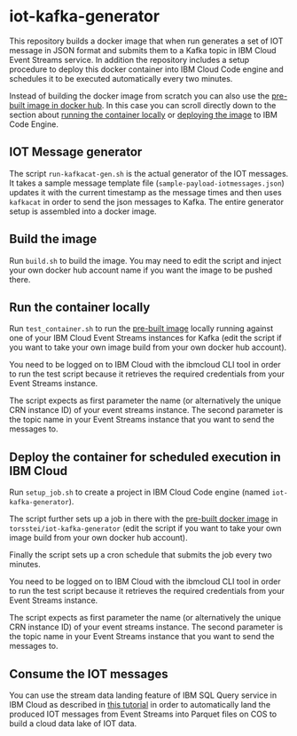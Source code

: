# iot-kafka-generator

This repository builds a docker image that when run generates a set of IOT message in JSON format and submits them to a Kafka topic in IBM Cloud Event Streams service. In addition the repository includes a setup procedure to deploy this docker container into IBM Cloud Code engine and schedules it to be executed automatically every two minutes.

Instead of building the docker image from scratch you can also use the [pre-built image in docker hub](https://hub.docker.com/r/torsstei/iot-kafka-generator). In this case you can scroll directly down to the section about [running the container locally](#run-the-container-locally) or [deploying the image](#deploy-the-container-for-scheduled-execution-in-ibm-cloud) to IBM Code Engine.

## IOT Message generator

The script `run-kafkacat-gen.sh` is the actual generator of the IOT messages. It takes a sample message template file (`sample-payload-iotmessages.json`) updates it with the current timestamp as the message times and then uses `kafkacat` in order to send the json messages to Kafka. The entire generator setup is assembled into a docker image.

## Build the image

Run `build.sh` to build the image. You may need to edit the script and inject your own docker hub account name if you want the image to be pushed there.

## Run the container locally

Run `test_container.sh` to run the [pre-built image](https://hub.docker.com/r/torsstei/iot-kafka-generator) locally running against one of your IBM Cloud Event Streams instances for Kafka (edit the script if you want to take your own image build from your own docker hub account). 

You need to be logged on to IBM Cloud with the ibmcloud CLI tool in order to run the test script because it retrieves the required credentials from your Event Streams instance.

The script expects as first parameter the name (or alternatively the unique CRN instance ID) of your event streams instance. The second parameter is the topic name in your Event Streams instance that you want to send the messages to.

## Deploy the container for scheduled execution in IBM Cloud

Run `setup_job.sh` to create a project in IBM Cloud Code engine (named `iot-kafka-generator`).

The script further sets up a job in there with the [pre-built docker image](https://hub.docker.com/r/torsstei/iot-kafka-generator) in `torsstei/iot-kafka-generator` (edit the script if you want to take your own image build from your own docker hub account).

Finally the script sets up a cron schedule that submits the job every two minutes.

You need to be logged on to IBM Cloud with the ibmcloud CLI tool in order to run the test script because it retrieves the required credentials from your Event Streams instance.

The script expects as first parameter the name (or alternatively the unique CRN instance ID) of your event streams instance. The second parameter is the topic name in your Event Streams instance that you want to send the messages to.

## Consume the IOT messages

You can use the stream data landing feature of IBM SQL Query service in IBM Cloud as described in [this tutorial](https://www.ibm.com/cloud/blog/stream-landing-from-event-streams-kafka-service-to-ibm-cloud-data-lake-on-object-storage) in order to automatically land the produced IOT messages from Event Streams into Parquet files on COS to build a cloud data lake of IOT data. 
